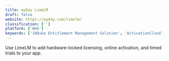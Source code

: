```yaml
---
title: wyDay LimeLM
draft: false 
website: https://wyday.com/limelm/
classification: ['']
platform: ['Web']
keywords: ['10Duke Entitlement Management Solution', 'ActivationCloud', 'Gemalto SafeNet KeySecure', 'Keygen', 'LicenseSpring', 'LogicGate', 'Maian Cube', 'Nalpeiron', 'PELock', 'Quick License Manager', 'SafeNet Identity and Data Protection', 'Themida', 'VMProtect']
---
```

Use LimeLM to add hardware-locked licensing, online activation, and timed trials to your app.